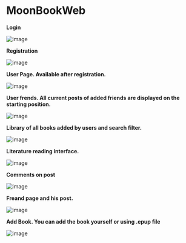 # MoonBookWeb
<b>Login</b>

![image](https://user-images.githubusercontent.com/99391531/193822367-8ed0e0d6-044e-45b1-b4ce-0aaa41f1a540.png)

<b>Registration</b>

![image](https://user-images.githubusercontent.com/99391531/193822513-bec82cd5-fb73-4cdd-a1f3-357b38b7c3a2.png)

<b>User Page. Available after registration.</b>

![image](https://user-images.githubusercontent.com/99391531/197336314-4fa0af2b-2c2f-4e78-9668-c751ac9ba25b.png)

<b>User frends. All current posts of added friends are displayed on the starting position.</b>

![image](https://user-images.githubusercontent.com/99391531/193823164-53de4bdc-6762-4375-b68c-1015b9ae5448.png)

<b>Library of all books added by users and search filter.</b>

![image](https://user-images.githubusercontent.com/99391531/192140661-4715a1c0-47e2-4dc7-82dd-b3e4cdc69b20.png)

<b>Literature reading interface.</b>

![image](https://user-images.githubusercontent.com/99391531/193823790-d7188ead-b977-4cd4-916a-e4c2fc253d6e.png)

<b>Comments on post</b>

![image](https://user-images.githubusercontent.com/99391531/197336373-376af693-b425-4268-b54b-4b70d75d9658.png)

<b>Freand page and his post.</b>

![image](https://user-images.githubusercontent.com/99391531/193824000-e94a7aef-73c2-4ca6-b4e6-8e30fe165557.png)

<b>Add Book. You can add the book yourself or using .epup file</b>

![image](https://user-images.githubusercontent.com/99391531/193824337-16d7e899-4f45-495f-9b02-f806917f00b7.png)

